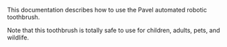 This documentation describes how to use the Pavel automated robotic
toothbrush.

Note that this toothbrush is totally safe to use for children,
adults, pets, and wildlife.
